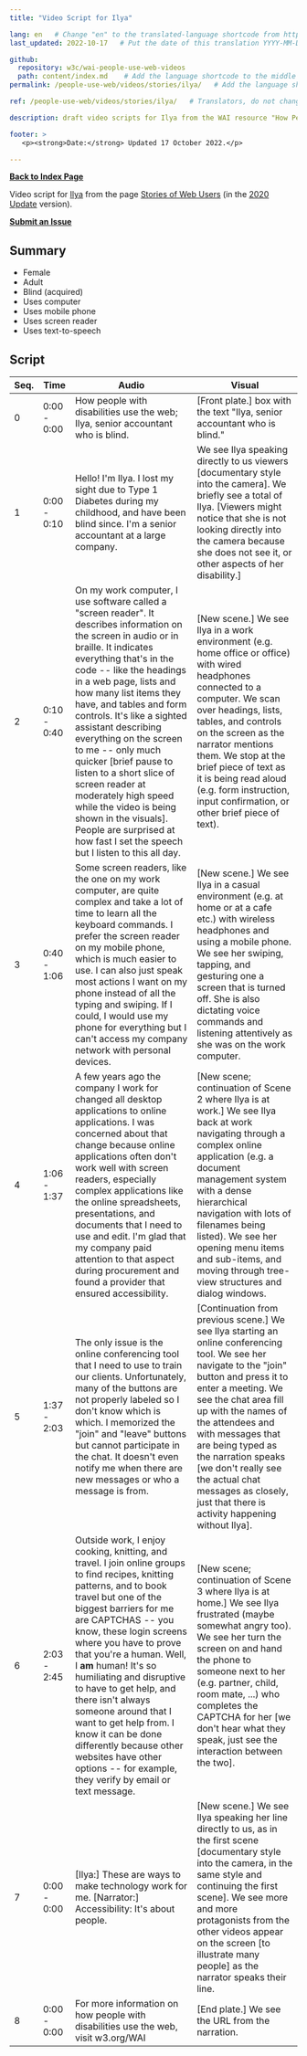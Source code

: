```yaml
---
title: "Video Script for Ilya"

lang: en   # Change "en" to the translated-language shortcode from https://www.iana.org/assignments/language-subtag-registry/language-subtag-registry
last_updated: 2022-10-17   # Put the date of this translation YYYY-MM-DD (with month in the middle)

github:
  repository: w3c/wai-people-use-web-videos
  path: content/index.md    # Add the language shortcode to the middle of the filename, for example: content/index.fr.md
permalink: /people-use-web/videos/stories/ilya/   # Add the language shortcode to the end, with no slash at end, for example: /link/to/page/fr

ref: /people-use-web/videos/stories/ilya/   # Translators, do not change this

description: draft video scripts for Ilya from the WAI resource "How People with Disabilities Use the Web"

footer: >
   <p><strong>Date:</strong> Updated 17 October 2022.</p>

---
```


**[Back to Index Page](../../)**

Video script for [Ilya](https://deploy-preview-113--wai-people-use-web.netlify.app/people-use-web/user-stories-three/) from the page [Stories of Web Users](https://deploy-preview-113--wai-people-use-web.netlify.app/people-use-web/user-stories/) (in the [2020 Update](https://github.com/w3c/wai-people-use-web/wiki/Persona-development) version).

**[Submit an Issue](https://github.com/w3c/wai-people-use-web-videos/issues/new?title=[Ilya])**

## Summary

* Female
* Adult
* Blind (acquired)
* Uses computer
* Uses mobile phone
* Uses screen reader
* Uses text-to-speech

## Script

| Seq. | Time | Audio | Visual |
| --- | --- | --- | --- |
| 0 | 0:00 - 0:00 | How people with disabilities use the web; Ilya, senior accountant who is blind. | [Front plate.] box with the text "Ilya, senior accountant who is blind." |
| 1 | 0:00 - 0:10 | Hello! I'm Ilya. I lost my sight due to Type 1 Diabetes during my childhood, and have been blind since. I'm a senior accountant at a large company. | We see Ilya speaking directly to us viewers [documentary style into the camera]. We briefly see a total of Ilya. [Viewers might notice that she is not looking directly into the camera because she does not see it, or other aspects of her disability.] |
| 2 | 0:10 - 0:40 | On my work computer, I use software called a "screen reader". It describes information on the screen in audio or in braille. It indicates everything that's in the code -- like the headings in a web page, lists and how many list items they have, and tables and form controls. It's like a sighted assistant describing everything on the screen to me -- only much quicker [brief pause to listen to a short slice of screen reader at moderately high speed while the video is being shown in the visuals]. People are surprised at how fast I set the speech but I listen to this all day. | [New scene.] We see Ilya in a work environment (e.g. home office or office) with wired headphones connected to a computer. We scan over headings, lists, tables, and controls on the screen as the narrator mentions them. We stop at the brief piece of text as it is being read aloud (e.g. form instruction, input confirmation, or other brief piece of text). |
| 3 | 0:40 - 1:06 | Some screen readers, like the one on my work computer, are quite complex and take a lot of time to learn all the keyboard commands. I prefer the screen reader on my mobile phone, which is much easier to use. I can also just speak most actions I want on my phone instead of all the typing and swiping. If I could, I would use my phone for everything but I can't access my company network with personal devices. | [New scene.] We see Ilya in a casual environment (e.g. at home or at a cafe etc.) with wireless headphones and using a mobile phone. We see her swiping, tapping, and gesturing one a screen that is turned off. She is also dictating voice commands and listening attentively as she was on the work computer. |
| 4 | 1:06 - 1:37 | A few years ago the company I work for changed all desktop applications to online applications. I was concerned about that change because online applications often don't work well with screen readers, especially complex applications like the online spreadsheets, presentations, and documents that I need to use and edit. I'm glad that my company paid attention to that aspect during procurement and found a provider that ensured accessibility. | [New scene; continuation of Scene 2 where Ilya is at work.] We see Ilya back at work navigating through a complex online application (e.g. a document management system with a dense hierarchical navigation with lots of filenames being listed). We see her opening menu items and sub-items, and moving through tree-view structures and dialog windows. |
| 5 | 1:37 - 2:03 | The only issue is the online conferencing tool that I need to use to train our clients. Unfortunately, many of the buttons are not properly labeled so I don't know which is which. I memorized the "join" and "leave" buttons but cannot participate in the chat. It doesn't even notify me when there are new messages or who a message is from. | [Continuation from previous scene.] We see Ilya starting an online conferencing tool. We see her navigate to the "join" button and press it to enter a meeting. We see the chat area fill up with the names of the attendees and with messages that are being typed as the narration speaks [we don't really see the actual chat messages as closely, just that there is activity happening without Ilya]. |
| 6 | 2:03 - 2:45 | Outside work, I enjoy cooking, knitting, and travel. I join online groups to find recipes, knitting patterns, and to book travel but one of the biggest barriers for me are CAPTCHAS -- you know, these login screens where you have to prove that you're a human. Well, I **am** human! It's so humiliating and disruptive to have to get help, and there isn't always someone around that I want to get help from. I know it can be done differently because other websites have other options -- for example, they verify by email or text message. | [New scene; continuation of Scene 3 where Ilya is at home.] We see Ilya frustrated (maybe somewhat angry too). We see her turn the screen on and hand the phone to someone next to her (e.g. partner, child, room mate, ...) who completes the CAPTCHA for her [we don't hear what they speak, just see the interaction between the two]. |
| 7 | 0:00 - 0:00 | [Ilya:] These are ways to make technology work for me. [Narrator:] Accessibility: It's about people. | [New scene.] We see Ilya speaking her line directly to us, as in the first scene [documentary style into the camera, in the same style and continuing the first scene]. We see more and more protagonists from the other videos appear on the screen [to illustrate many people] as the narrator speaks their line. |
| 8 | 0:00 - 0:00 | For more information on how people with disabilities use the web, visit w3.org/WAI | [End plate.] We see the URL from the narration. |
